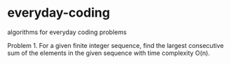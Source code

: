 # everyday-coding
algorithms for everyday coding problems

Problem 1. For a given finite integer sequence, find the largest consecutive sum of the elements in the given sequence with time complexity O(n). 

